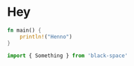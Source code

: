 # Hey

<CodeTabs>

<CodeSection lang="rust">

```rust
fn main() {
    println!("Henno")
}
```

</CodeSection>

<CodeSection lang="ts">

```ts
import { Something } from 'black-space'
```

</CodeSection>

</CodeTabs>

